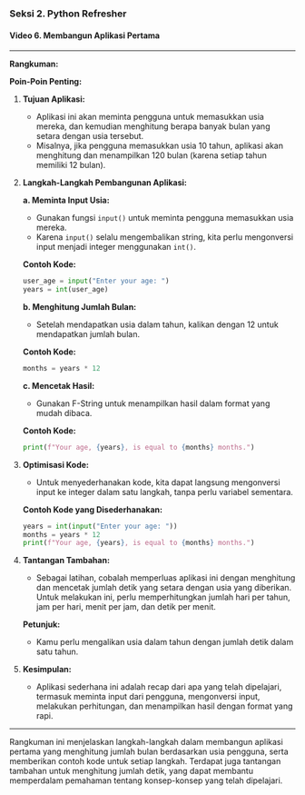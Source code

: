 ### Seksi 2. Python Refresher

#### Video 6. Membangun Aplikasi Pertama

---

**Rangkuman:**

**Poin-Poin Penting:**

1. **Tujuan Aplikasi:**

   - Aplikasi ini akan meminta pengguna untuk memasukkan usia mereka, dan kemudian menghitung berapa banyak bulan yang setara dengan usia tersebut.
   - Misalnya, jika pengguna memasukkan usia 10 tahun, aplikasi akan menghitung dan menampilkan 120 bulan (karena setiap tahun memiliki 12 bulan).

2. **Langkah-Langkah Pembangunan Aplikasi:**

   **a. Meminta Input Usia:**

   - Gunakan fungsi `input()` untuk meminta pengguna memasukkan usia mereka.
   - Karena `input()` selalu mengembalikan string, kita perlu mengonversi input menjadi integer menggunakan `int()`.

   **Contoh Kode:**

   ```python
   user_age = input("Enter your age: ")
   years = int(user_age)
   ```

   **b. Menghitung Jumlah Bulan:**

   - Setelah mendapatkan usia dalam tahun, kalikan dengan 12 untuk mendapatkan jumlah bulan.

   **Contoh Kode:**

   ```python
   months = years * 12
   ```

   **c. Mencetak Hasil:**

   - Gunakan F-String untuk menampilkan hasil dalam format yang mudah dibaca.

   **Contoh Kode:**

   ```python
   print(f"Your age, {years}, is equal to {months} months.")
   ```

3. **Optimisasi Kode:**

   - Untuk menyederhanakan kode, kita dapat langsung mengonversi input ke integer dalam satu langkah, tanpa perlu variabel sementara.

   **Contoh Kode yang Disederhanakan:**

   ```python
   years = int(input("Enter your age: "))
   months = years * 12
   print(f"Your age, {years}, is equal to {months} months.")
   ```

4. **Tantangan Tambahan:**

   - Sebagai latihan, cobalah memperluas aplikasi ini dengan menghitung dan mencetak jumlah detik yang setara dengan usia yang diberikan. Untuk melakukan ini, perlu memperhitungkan jumlah hari per tahun, jam per hari, menit per jam, dan detik per menit.

   **Petunjuk:**

   - Kamu perlu mengalikan usia dalam tahun dengan jumlah detik dalam satu tahun.

5. **Kesimpulan:**
   - Aplikasi sederhana ini adalah recap dari apa yang telah dipelajari, termasuk meminta input dari pengguna, mengonversi input, melakukan perhitungan, dan menampilkan hasil dengan format yang rapi.

---

Rangkuman ini menjelaskan langkah-langkah dalam membangun aplikasi pertama yang menghitung jumlah bulan berdasarkan usia pengguna, serta memberikan contoh kode untuk setiap langkah. Terdapat juga tantangan tambahan untuk menghitung jumlah detik, yang dapat membantu memperdalam pemahaman tentang konsep-konsep yang telah dipelajari.
